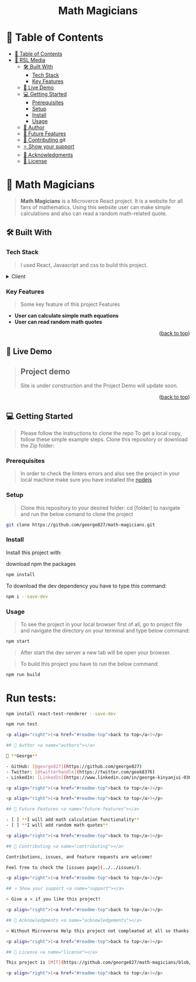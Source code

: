 

<a name="readme-top"></a>

<div align="center">

  <h1><b>Math Magicians</b></h1>

</div>

# 📗 Table of Contents

- [📗 Table of Contents](#-table-of-contents)
- [🎥 RSL Media ](#-rsl-media-)
  - [🛠 Built With ](#-built-with-)
    - [Tech Stack ](#tech-stack-)
    - [Key Features ](#key-features-)
  - [🚀 Live Demo ](#-live-demo-)
  - [💻 Getting Started ](#-getting-started-)
    - [Prerequisites](#prerequisites)
    - [Setup](#setup)
    - [Install](#install)
    - [Usage](#usage)
  - [👥 Author ](#-author-)
  - [🔭 Future Features](#future-features)
  - [🤝 Contributing ](#-contributing-)git 
  - [⭐️ Show your support ](#️-show-your-support-)
  - [🙏 Acknowledgments ](#-acknowledgments-)
  - [📝 License ](#-license-)

# 🎥 Math Magicians <a name="about-project"></a>

> **Math Magicians** is a Microverce React project. It is a website for all fans of mathematics. Using this website user can make simple calculations and also can read a random math-related quote.

## 🛠 Built With <a name="built-with"></a>

### Tech Stack <a name="tech-stack"></a>

> I used React, Javascript and css to build this project.

<details>
  <summary>Client</summary>
  <ul>
    <li>React</li>
    <li>CSS</li>
    <li>JAVASCRIPT</li>
  </ul>
</details>

### Key Features <a name="key-features"></a>

> Some key feature of this project
> Features

- **User can calculate simple math equations**
- **User can read random math quotes**

<p align="right">(<a href="#readme-top">back to top</a>)</p>

## 🚀 Live Demo <a name="live-demo"></a>

> ## Project demo
>
> Site is under construction and the Project Demo will update soon.

<p align="right">(<a href="#readme-top">back to top</a>)</p>

## 💻 Getting Started <a name="getting-started"></a>

> Please follow the instructions to clone the repo
> To get a local copy, follow these simple example steps.
> Clone this repository or download the Zip folder:

### Prerequisites

> In order to check the linters errors and also see the project in your local machine make sure you have installed the [nodejs](https://nodejs.org)

### Setup

> Clone this repository to your desired folder: cd [folder] to navigate and run the below comand to clone the project

```sh
git clone https://github.com/george827/math-magicians.git
```

### Install

Install this project with:

download npm the packages

```sh
npm install
```

To download the dev dependency you have to type this command:

```sh
npm i --save-dev
```

### Usage

> To see the project in your local browser first of all, go to project file and navigate the directory on your terminal and type below command:

```sh
npm start
```

> After start the dev server a new tab will be open your browser.

> To build this project you have to run the below command:

```sh
npm run build
```


# Run tests:

  ```sh 
  npm install react-test-renderer --save-dev
  ```

  ```sh 
  npm run test

<p align="right">(<a href="#readme-top">back to top</a>)</p>

## 👥 Author <a name="authors"></a>

👤 **George**

- GitHub: [@george827](https://github.com/george827)
- Twitter: [@twitterhandle](https://twitter.com/geok8376)
- LinkedIn: [LinkedIn](https://www.linkedin.com/in/george-kinyanjui-030468149/)

<p align="right">(<a href="#readme-top">back to top</a>)</p>

<p align="right">(<a href="#readme-top">back to top</a>)</p>

## 🔭 Future Features <a name="future-features"></a>

- [ ] **I will add math calculation functionality**
- [ ] **I will add random math quotes**

<p align="right">(<a href="#readme-top">back to top</a>)</p>

## 🤝 Contributing <a name="contributing"></a>

Contributions, issues, and feature requests are welcome!

Feel free to check the [issues page](../../issues/).

<p align="right">(<a href="#readme-top">back to top</a>)</p>

## ⭐️ Show your support <a name="support"></a>

> Give a ⭐️ if you like this project!

<p align="right">(<a href="#readme-top">back to top</a>)</p>

## 🙏 Acknowledgments <a name="acknowledgements"></a>

> Without Microverse Help this project not compleated at all so thanks a lot Microverse for giving us this kind of opertunity.

<p align="right">(<a href="#readme-top">back to top</a>)</p>

## 📝 License <a name="license"></a>

This project is [MIT](https://github.com/george827/math-magicians/blob/dev/LICENSE) licensed.

<p align="right">(<a href="#readme-top">back to top</a>)</p>
